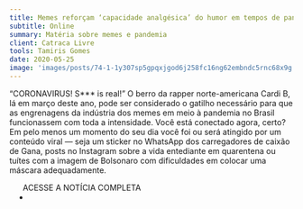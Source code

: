 ```yaml
---
title: Memes reforçam ‘capacidade analgésica’ do humor em tempos de pandemia
subtitle: Online
summary: Matéria sobre memes e pandemia
client: Catraca Livre
tools: Tamiris Gomes
date: 2020-05-25
image: 'images/posts/74-1-1y307sp5gpqxjgod6j258fc16ng62embndc5rnc68x9g.png'
---
```


“CORONAVIRUS! S*** is real!” O berro da rapper norte-americana Cardi B, lá em março deste ano, pode ser considerado o gatilho necessário para que as engrenagens da indústria dos memes em meio à pandemia no Brasil funcionassem com toda a intensidade. Você está conectado agora, certo? Em pelo menos um momento do seu dia você foi ou será atingido por um conteúdo viral — seja um sticker no WhatsApp dos carregadores de caixão de Gana, posts no Instagram sobre a vida entediante em quarentena ou tuítes com a imagem de Bolsonaro com dificuldades em colocar uma máscara adequadamente.

<div class="post__share"><ul class="share__list list-reset">ACESSE A NOTÍCIA COMPLETA<li class="share__item" style="margin-left: 10px"><a class="share__link share__facebook" style="background: #fa5657" href="https://catracalivre.com.br/saude-bem-estar/memes-da-pandemia/" title="Link" rel="nofollow"><i class="fa-solid fa-link"></i></a></li></ul></div>
<!-- <div class="gallery-box"><div class="gallery"><img src="/clipping/images/example-1.jpg" loading="lazy" alt="Project"><img src="/clipping/images/example-2.jpg" loading="lazy" alt="Project"></div><em>Gallery / <a href="https://www.freepik.com/" target="_blank">Freepic</a></em></div> -->